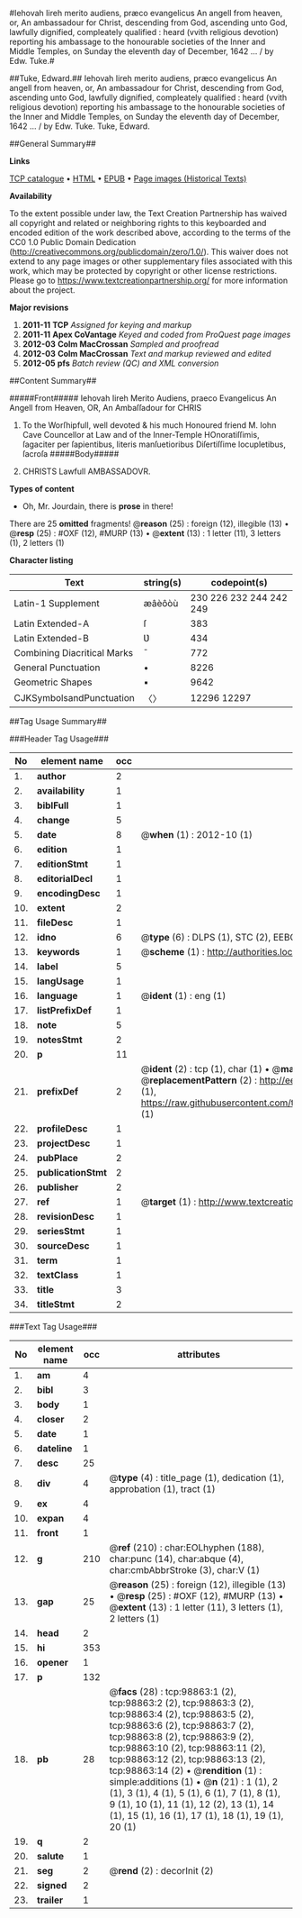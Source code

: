#Iehovah Iireh merito audiens, præco evangelicus An angell from heaven, or, An ambassadour for Christ, descending from God, ascending unto God, lawfully dignified, compleately qualified : heard (vvith religious devotion) reporting his ambassage to the honourable societies of the Inner and Middle Temples, on Sunday the eleventh day of December, 1642 ... / by Edw. Tuke.#

##Tuke, Edward.##
Iehovah Iireh merito audiens, præco evangelicus An angell from heaven, or, An ambassadour for Christ, descending from God, ascending unto God, lawfully dignified, compleately qualified : heard (vvith religious devotion) reporting his ambassage to the honourable societies of the Inner and Middle Temples, on Sunday the eleventh day of December, 1642 ... / by Edw. Tuke.
Tuke, Edward.

##General Summary##

**Links**

[TCP catalogue](http://www.ota.ox.ac.uk/tcp/)  • 
[HTML](http://tei.it.ox.ac.uk/tcp/Texts-HTML/free/A63/A63830.html)  • 
[EPUB](http://tei.it.ox.ac.uk/tcp/Texts-EPUB/free/A63/A63830.epub) • 
[Page images (Historical Texts)](https://historicaltexts.jisc.ac.uk/eebo-13293208e)

**Availability**

To the extent possible under law, the Text Creation Partnership has waived all copyright and related or neighboring rights to this keyboarded and encoded edition of the work described above, according to the terms of the CC0 1.0 Public Domain Dedication (http://creativecommons.org/publicdomain/zero/1.0/). This waiver does not extend to any page images or other supplementary files associated with this work, which may be protected by copyright or other license restrictions. Please go to https://www.textcreationpartnership.org/ for more information about the project.

**Major revisions**

1. __2011-11__ __TCP__ *Assigned for keying and markup*
1. __2011-11__ __Apex CoVantage__ *Keyed and coded from ProQuest page images*
1. __2012-03__ __Colm MacCrossan__ *Sampled and proofread*
1. __2012-03__ __Colm MacCrossan__ *Text and markup reviewed and edited*
1. __2012-05__ __pfs__ *Batch review (QC) and XML conversion*

##Content Summary##

#####Front#####
Iehovah Iireh Merito Audiens, praeco Evangelicus An Angell from Heaven, OR, An Ambaſſadour for CHRIS
1. To the Worſhipfull, well devoted & his much Honoured friend M. Iohn Cave Councellor at Law and of the Inner-Temple
HOnoratiſſimis, ſagaciter per ſapientibus, literis manſuetioribus Diſertiſſime locupletibus, ſacroſa
#####Body#####

1. CHRISTS Lawfull AMBASSADOVR.

**Types of content**

  * Oh, Mr. Jourdain, there is **prose** in there!

There are 25 **omitted** fragments! 
 @__reason__ (25) : foreign (12), illegible (13)  •  @__resp__ (25) : #OXF (12), #MURP (13)  •  @__extent__ (13) : 1 letter (11), 3 letters (1), 2 letters (1)

**Character listing**


|Text|string(s)|codepoint(s)|
|---|---|---|
|Latin-1 Supplement|æâèôòù|230 226 232 244 242 249|
|Latin Extended-A|ſ|383|
|Latin Extended-B|Ʋ|434|
|Combining             Diacritical Marks|̄|772|
|General Punctuation|•|8226|
|Geometric Shapes|▪|9642|
|CJKSymbolsandPunctuation|〈〉|12296 12297|

##Tag Usage Summary##

###Header Tag Usage###

|No|element name|occ|attributes|
|---|---|---|---|
|1.|__author__|2||
|2.|__availability__|1||
|3.|__biblFull__|1||
|4.|__change__|5||
|5.|__date__|8| @__when__ (1) : 2012-10 (1)|
|6.|__edition__|1||
|7.|__editionStmt__|1||
|8.|__editorialDecl__|1||
|9.|__encodingDesc__|1||
|10.|__extent__|2||
|11.|__fileDesc__|1||
|12.|__idno__|6| @__type__ (6) : DLPS (1), STC (2), EEBO-CITATION (1), OCLC (1), VID (1)|
|13.|__keywords__|1| @__scheme__ (1) : http://authorities.loc.gov/ (1)|
|14.|__label__|5||
|15.|__langUsage__|1||
|16.|__language__|1| @__ident__ (1) : eng (1)|
|17.|__listPrefixDef__|1||
|18.|__note__|5||
|19.|__notesStmt__|2||
|20.|__p__|11||
|21.|__prefixDef__|2| @__ident__ (2) : tcp (1), char (1)  •  @__matchPattern__ (2) : ([0-9\-]+):([0-9IVX]+) (1), (.+) (1)  •  @__replacementPattern__ (2) : http://eebo.chadwyck.com/downloadtiff?vid=$1&page=$2 (1), https://raw.githubusercontent.com/textcreationpartnership/Texts/master/tcpchars.xml#$1 (1)|
|22.|__profileDesc__|1||
|23.|__projectDesc__|1||
|24.|__pubPlace__|2||
|25.|__publicationStmt__|2||
|26.|__publisher__|2||
|27.|__ref__|1| @__target__ (1) : http://www.textcreationpartnership.org/docs/. (1)|
|28.|__revisionDesc__|1||
|29.|__seriesStmt__|1||
|30.|__sourceDesc__|1||
|31.|__term__|1||
|32.|__textClass__|1||
|33.|__title__|3||
|34.|__titleStmt__|2||


###Text Tag Usage###

|No|element name|occ|attributes|
|---|---|---|---|
|1.|__am__|4||
|2.|__bibl__|3||
|3.|__body__|1||
|4.|__closer__|2||
|5.|__date__|1||
|6.|__dateline__|1||
|7.|__desc__|25||
|8.|__div__|4| @__type__ (4) : title_page (1), dedication (1), approbation (1), tract (1)|
|9.|__ex__|4||
|10.|__expan__|4||
|11.|__front__|1||
|12.|__g__|210| @__ref__ (210) : char:EOLhyphen (188), char:punc (14), char:abque (4), char:cmbAbbrStroke (3), char:V (1)|
|13.|__gap__|25| @__reason__ (25) : foreign (12), illegible (13)  •  @__resp__ (25) : #OXF (12), #MURP (13)  •  @__extent__ (13) : 1 letter (11), 3 letters (1), 2 letters (1)|
|14.|__head__|2||
|15.|__hi__|353||
|16.|__opener__|1||
|17.|__p__|132||
|18.|__pb__|28| @__facs__ (28) : tcp:98863:1 (2), tcp:98863:2 (2), tcp:98863:3 (2), tcp:98863:4 (2), tcp:98863:5 (2), tcp:98863:6 (2), tcp:98863:7 (2), tcp:98863:8 (2), tcp:98863:9 (2), tcp:98863:10 (2), tcp:98863:11 (2), tcp:98863:12 (2), tcp:98863:13 (2), tcp:98863:14 (2)  •  @__rendition__ (1) : simple:additions (1)  •  @__n__ (21) : 1 (1), 2 (1), 3 (1), 4 (1), 5 (1), 6 (1), 7 (1), 8 (1), 9 (1), 10 (1), 11 (1), 12 (2), 13 (1), 14 (1), 15 (1), 16 (1), 17 (1), 18 (1), 19 (1), 20 (1)|
|19.|__q__|2||
|20.|__salute__|1||
|21.|__seg__|2| @__rend__ (2) : decorInit (2)|
|22.|__signed__|2||
|23.|__trailer__|1||
